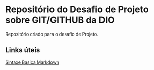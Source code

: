 #  Repositório do Desafio de Projeto sobre GIT/GITHUB da DIO 
Repositório criado para o desafio de Projeto.
##  Links úteis
[Sintaxe Basica Markdown](https://www.markdownguide.org/BASIC-SYNTAX/)
